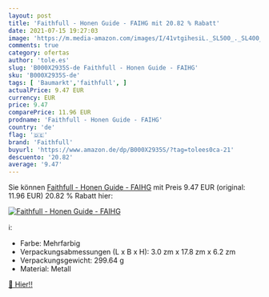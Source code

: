 ```yaml
---
layout: post
title: 'Faithfull - Honen Guide - FAIHG mit 20.82 % Rabatt'
date: 2021-07-15 19:27:03
image: 'https://m.media-amazon.com/images/I/41vtgihesiL._SL500_._SL400_.jpg'
comments: true
category: ofertas
author: 'tole.es'
slug: 'B000X2935S-de Faithfull - Honen Guide - FAIHG'
sku: 'B000X2935S-de'
tags: [ 'Baumarkt','faithfull', ]
actualPrice: 9.47 EUR
currency: EUR
price: 9.47
comparePrice: 11.96 EUR
prodname: 'Faithfull - Honen Guide - FAIHG'
country: 'de'
flag: '🇩🇪'
brand: 'Faithfull'
buyurl: 'https://www.amazon.de/dp/B000X2935S/?tag=tolees0ca-21'
descuento: '20.82'
average: '9.47'
---
```


Sie können [Faithfull - Honen Guide - FAIHG](https://www.amazon.de/dp/B000X2935S/?tag=tolees0ca-21) mit Preis 9.47 EUR (original: 11.96 EUR) 20.82 % Rabatt hier:

[![Faithfull - Honen Guide - FAIHG](https://m.media-amazon.com/images/I/41vtgihesiL._SL500_._SL400_.jpg)](https://www.amazon.de/dp/B000X2935S/?tag=tolees0ca-21)

ℹ️:

- Farbe: Mehrfarbig
- Verpackungsabmessungen (L x B x H): 3.0 zm x 17.8 zm x 6.2 zm
- Verpackungsgewicht: 299.64 g
- Material: Metall

[🛒 Hier!!](https://www.amazon.de/dp/B000X2935S/?tag=tolees0ca-21)
